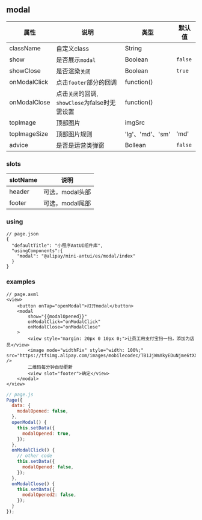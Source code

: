 ## modal
| 属性 | 说明 | 类型 | 默认值 |
|----|----|----|----|
|className| 自定义class | String| |
|show| 是否展示`modal` | Boolean| `false` |
|showClose| 是否渲染`关闭` | Boolean| `true` |
|onModalClick| 点击`footer`部分的回调 | function()|  |
|onModalClose| 点击`关闭`的回调, `showClose`为false时无需设置  | function()|  |
|topImage | 顶部图片 | imgSrc |  |
|topImageSize | 顶部图片规则 | 'lg'、'md'、'sm' | 'md' |
|advice| 是否是运营类弹窗 | Bollean | `false` |

### slots
|slotName | 说明 |
|----|----|
|header | 可选，modal头部 |
|footer | 可选，modal尾部 |

### using

```
// page.json
{
  "defaultTitle": "小程序AntUI组件库",
  "usingComponents":{
    "modal": "@alipay/mini-antui/es/modal/index"
  }
}
```

### examples

```axml
// page.axml
<view>
	<button onTap="openModal">打开modal</button>
	<modal
		show="{{modalOpened}}"
		onModalClick="onModalClick"
		onModalClose="onModalClose"
	>
		<view style="margin: 20px 0 10px 0;">让员工用支付宝扫一扫，添加为店员</view>
		<image mode="widthFix" style="width: 100%;" src="https://tfsimg.alipay.com/images/mobilecodec/TB1JjWmXkyEDuNjme6tXXXIKXXa" />
		二维码每分钟自动更新
		<view slot="footer">确定</view>
	</modal>
</view>
```

```js
// page.js
Page({
  data: {
    modalOpened: false,
  },
  openModal() {
    this.setData({
      modalOpened: true,
    });
  },
  onModalClick() {
    // other code
    this.setData({
      modalOpened: false,
    });
  },
  onModalClose() {
    this.setData({
      modalOpened2: false,
    });
  }
});
```
